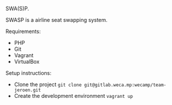 SWA(S)P.

SWASP is a airline seat swapping system.

Requirements:
* PHP
* Git
* Vagrant
* VirtualBox

Setup instructions:

* Clone the project `git clone git@gitlab.weca.mp:wecamp/team-jeroen.git`
* Create the development environment `vagrant up`
